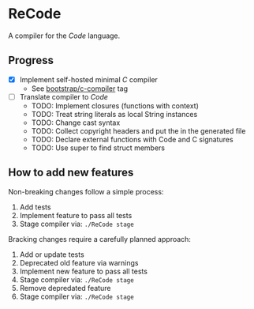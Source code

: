 # ReCode

A compiler for the _Code_ language.

## Progress

- [X] Implement self-hosted minimal _C_ compiler
  - See [bootstrap/c-compiler](https://github.com/tughi/recode/tree/bootstrap/c-compiler) tag
- [ ] Translate compiler to _Code_
  - TODO: Implement closures (functions with context)
  - TODO: Treat string literals as local String instances
  - TODO: Change cast syntax
  - TODO: Collect copyright headers and put the in the generated file
  - TODO: Declare external functions with Code and C signatures
  - TODO: Use super to find struct members


## How to add new features

Non-breaking changes follow a simple process:
1. Add tests
1. Implement feature to pass all tests
1. Stage compiler via: `./ReCode stage`

Bracking changes require a carefully planned approach:
1. Add or update tests
1. Deprecated old feature via warnings
1. Implement new feature to pass all tests
1. Stage compiler via: `./ReCode stage`
1. Remove depredated feature
1. Stage compiler via: `./ReCode stage`

